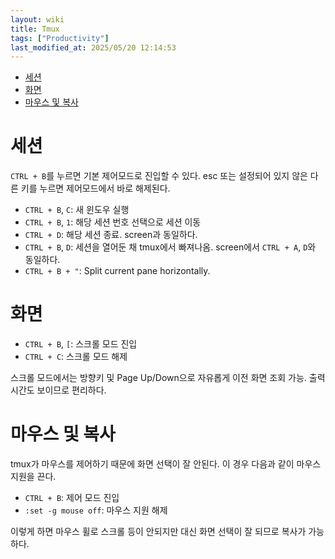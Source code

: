 ```yaml
---
layout: wiki 
title: Tmux
tags: ["Productivity"]
last_modified_at: 2025/05/20 12:14:53
---
```


- [세션](#세션)
- [화면](#화면)
- [마우스 및 복사](#마우스-및-복사)

# 세션

`CTRL + B`를 누르면 기본 제어모드로 진입할 수 있다. esc 또는 설정되어 있지 않은 다른 키를 누르면 제어모드에서 바로 해제된다.

- `CTRL + B`, `C`: 새 윈도우 실행
- `CTRL + B`, `1`: 해당 세션 번호 선택으로 세션 이동 
- `CTRL + D`: 해당 세션 종료. screen과 동일하다.
- `CTRL + B`, `D`: 세션을 열어둔 채 tmux에서 빠져나옴. screen에서 `CTRL + A`, `D`와 동일하다.
- `CTRL + B + "`: Split current pane horizontally.

# 화면

- `CTRL + B`, `[`: 스크롤 모드 진입
- `CTRL + C`: 스크롤 모드 해제

스크롤 모드에서는 방향키 및 Page Up/Down으로 자유롭게 이전 화면 조회 가능. 출력 시간도 보이므로 편리하다.

# 마우스 및 복사

tmux가 마우스를 제어하기 때문에 화면 선택이 잘 안된다. 이 경우 다음과 같이 마우스 지원을 끈다.

- `CTRL + B`: 제어 모드 진입
- `:set -g mouse off`: 마우스 지원 해제

이렇게 하면 마우스 휠로 스크롤 등이 안되지만 대신 화면 선택이 잘 되므로 복사가 가능하다.